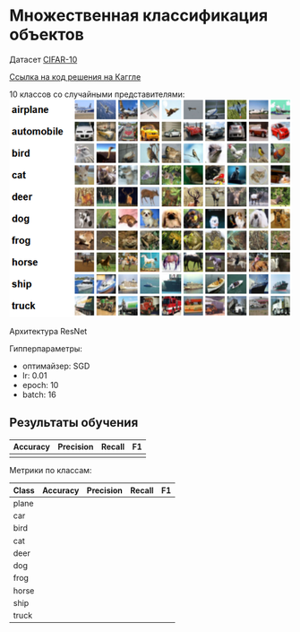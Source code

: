 # Множественная классификация объектов

Датасет [CIFAR-10](https://www.cs.toronto.edu/~kriz/cifar.html)

[Ссылка на код решения на Каггле](https://www.kaggle.com/anastasiiasemina1/resnet)

10 классов со случайными представителями:
![img.png](img/img.png)

Aрхитектура ResNet

Гипперпараметры:
- оптимайзер: SGD
- lr: 0.01
- epoch: 10
- batch: 16

## Результаты обучения

| Accuracy | Precision | Recall | F1 |
|----------|-----------|--------|----|
|          |           |        |    |

Метрики по классам:

| Class | Accuracy | Precision | Recall | F1 |
|-------|----------|-----------|--------|----|
| plane |          |           |        |    |
| car   |          |           |        |    |
| bird  |          |           |        |    |
| cat   |          |           |        |    |
| deer  |          |           |        |    |
| dog   |          |           |        |    |
| frog  |          |           |        |    |
| horse |          |           |        |    |
| ship  |          |           |        |    |
| truck |          |           |        |    |

[//]: # (График лосс функции в процессе обучения)

[//]: # (График метрик на валидационной выборке во время обучения)

[//]: # (5-10 примеров изображений с результатом работы сети)
